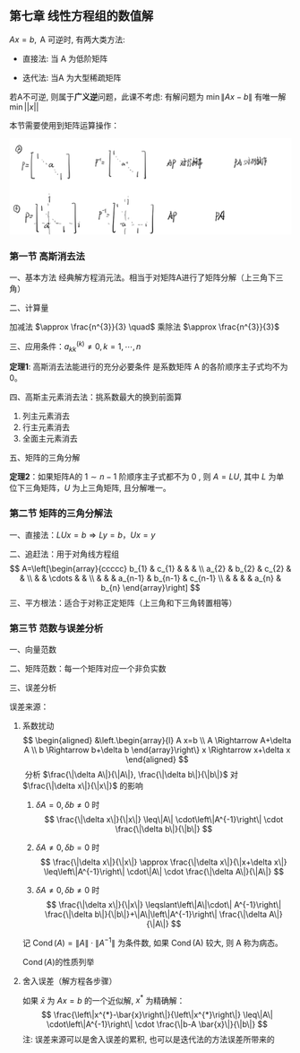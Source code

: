 ## 第七章 线性方程组的数值解

$A x=b, \mathrm{~A}$ 可逆时, 有两大类方法:

- 直接法: 当 $\mathrm{A}$ 为低阶矩阵

- 迭代法: 当$\mathrm{A}$ 为大型稀疏矩阵

若A不可逆, 则属于**广义逆**问题，此课不考虑:
有解问题为 $\min \|A x-b\|$
有唯一解 $\min || x||$

本节需要使用到矩阵运算操作：

<img src="数值第十三、四周.assets/image-20211219132859011.png" alt="image-20211219132859011" style="zoom:67%;" />

### 第一节 高斯消去法

一、基本方法
经典解方程消元法。相当于对矩阵$\mathrm{A}$进行了矩阵分解（上三角下三角）

二、计算量

加减法 $\approx \frac{n^{3}}{3} \quad$ 乘除法 $\approx \frac{n^{3}}{3}$

三、应用条件：$a_{k k}^{(k)} \neq 0, k=1, \cdots, n$

**定理1**: 高斯消去法能进行的充分必要条件 是系数矩阵 $\mathrm{A}$ 的各阶顺序主子式均不为 0。

四、高斯主元素消去法：挑系数最大的换到前面算

1. 列主元素消去
2. 行主元素消去
3. 全面主元素消去

五、矩阵的三角分解

**定理2**：如果矩阵A的 $1 \sim n-1$ 阶顺序主子式都不为 0 , 则 $A=L U$, 其中 $L$ 为单位下三角矩阵，$U$ 为上三角矩阵, 且分解唯一。

### 第二节 矩阵的三角分解法

一、直接法：$L U x=b \Rightarrow L y=b，U x=y$

二、追赶法：用于对角线方程组
$$
A=\left[\begin{array}{ccccc}
b_{1} & c_{1} & & & \\
a_{2} & b_{2} & c_{2} & & \\
& & \cdots & & \\
& & & a_{n-1} & b_{n-1} & c_{n-1} \\
& & & & a_{n} & b_{n}
\end{array}\right]
$$
三、平方根法：适合于对称正定矩阵（上三角和下三角转置相等）

### 第三节 范数与误差分析

一、向量范数

二、矩阵范数：每一个矩阵对应一个非负实数

三、误差分析

误差来源：

1. 系数扰动
   $$
   \begin{aligned}
   &\left.\begin{array}{l}
   A x=b \\
   A \Rightarrow A+\delta A \\
   b \Rightarrow b+\delta b
   \end{array}\right\} x \Rightarrow x+\delta x
   \end{aligned}
   $$
   ​												分析 $\frac{\|\delta A\|}{\|A\|}, \frac{\|\delta b\|}{\|b\|}$ 对 $\frac{\|\delta x\|}{\|x\|}$ 的影响

   1) $\delta A=0, \delta b \neq 0$ 时
      $$
      \frac{\|\delta x\|}{\|x\|} \leq\|A\| \cdot\left\|A^{-1}\right\| \cdot \frac{\|\delta b\|}{\|b\|}
      $$

   2) $\delta A \neq 0, \delta b=0$ 时
      $$
      \frac{\|\delta x\|}{\|x\|} \approx \frac{\|\delta x\|}{\|x+\delta x\|} \leq\left\|A^{-1}\right\| \cdot\|A\| \cdot \frac{\|\delta A\|}{\|A\|}
      $$

   3) $\delta A \neq 0, \delta b \neq 0$ 时
      $$
      \frac{\|\delta x\|}{\|x\|} \leqslant\left\|A\|\cdot\| A^{-1}\right\| \frac{\|\delta b\|}{\|b\|}+\|A\|\left\|A^{-1}\right\| \frac{\|\delta A\|}{\|A\|}
      $$

   记 $\operatorname{Cond}(A)=\|A\| \cdot\left\|A^{-1}\right\|$ 为条件数, 如果 $\operatorname{Cond}(\mathrm{A})$ 较大, 则 $\mathrm{A}$ 称为病态。

   $\operatorname{Cond}(A)$的性质列举

2. 舍入误差（解方程各步骤）

   如果 $\bar{x}$ 为 $A x=b$ 的一个近似解, $x^{*}$ 为精确解：
   $$
   \frac{\left\|x^{*}-\bar{x}\right\|}{\left\|x^{*}\right\|} \leq\|A\| \cdot\left\|A^{-1}\right\| \cdot \frac{\|b-A \bar{x}\|}{\|b\|}
   $$
   注: 误差来源可以是舍入误差的累积, 也可以是迭代法的方法误差所带来的

